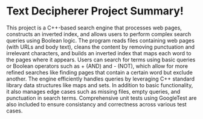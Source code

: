 # Text Decipherer Project Summary!
This project is a C++-based search engine that processes web pages, constructs an inverted index, and allows users to perform complex search queries using Boolean logic. The program reads files containing web pages (with URLs and body text), cleans the content by removing punctuation and irrelevant characters, and builds an inverted index that maps each word to the pages where it appears. Users can search for terms using basic queries or Boolean operators such as + (AND) and - (NOT), which allow for more refined searches like finding pages that contain a certain word but exclude another. The engine efficiently handles queries by leveraging C++ standard library data structures like maps and sets. In addition to basic functionality, it also manages edge cases such as missing files, empty queries, and punctuation in search terms. Comprehensive unit tests using GoogleTest are also included to ensure consistancy and correctness across various test cases.
